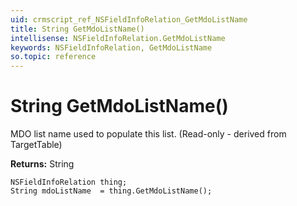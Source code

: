 ```yaml
---
uid: crmscript_ref_NSFieldInfoRelation_GetMdoListName
title: String GetMdoListName()
intellisense: NSFieldInfoRelation.GetMdoListName
keywords: NSFieldInfoRelation, GetMdoListName
so.topic: reference
---
```


# String GetMdoListName()

MDO list name used to populate this list. (Read-only - derived from TargetTable)

**Returns:** String

```crmscript
NSFieldInfoRelation thing;
String mdoListName  = thing.GetMdoListName();
```

